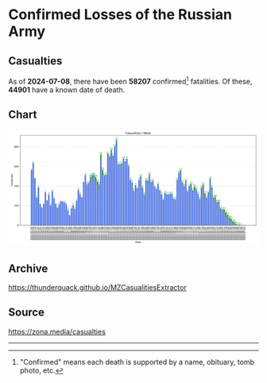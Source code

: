 
# Confirmed Losses of the Russian Army

## Casualties

As of **2024-07-08**, there have been **58207** confirmed[^1] fatalities.
Of these, **44901** have a known date of death.

## Chart

![7-Day Intervals Bar Chart](./docs/7days.svg)

## Archive

https://thunderquack.github.io/MZCasualitiesExtractor

## Source

https://zona.media/casualties

---

[^1]: "Confirmed" means each death is supported by a name, obituary, tomb photo, etc.
